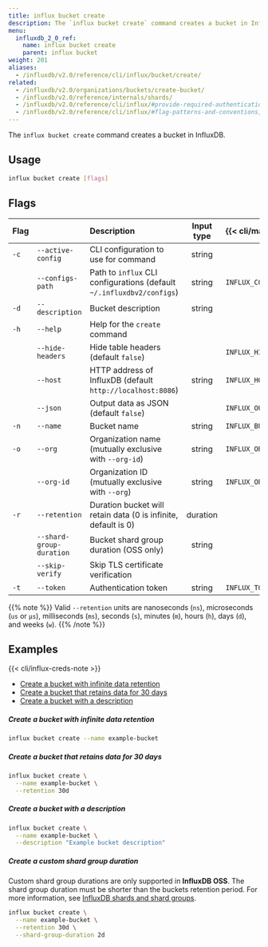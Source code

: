 ```yaml
---
title: influx bucket create
description: The `influx bucket create` command creates a bucket in InfluxDB.
menu:
  influxdb_2_0_ref:
    name: influx bucket create
    parent: influx bucket
weight: 201
aliases:
  - /influxdb/v2.0/reference/cli/influx/bucket/create/
related:
  - /influxdb/v2.0/organizations/buckets/create-bucket/
  - /influxdb/v2.0/reference/internals/shards/
  - /influxdb/v2.0/reference/cli/influx/#provide-required-authentication-credentials, influx CLI—Provide required authentication credentials
  - /influxdb/v2.0/reference/cli/influx/#flag-patterns-and-conventions, influx CLI—Flag patterns and conventions
---
```


The `influx bucket create` command creates a bucket in InfluxDB.

## Usage
```sh
influx bucket create [flags]
```

## Flags
| Flag |                          | Description                                                           | Input type  | {{< cli/mapped >}}    |
|:---- |:---                      |:-----------                                                           |:----------: |:------------------    |
| `-c` | `--active-config`        | CLI configuration to use for command                                  | string      |                       |
|      | `--configs-path`         | Path to `influx` CLI configurations (default `~/.influxdbv2/configs`) | string      |`INFLUX_CONFIGS_PATH`  |
| `-d` | `--description`          | Bucket description                                                    | string      |                       |
| `-h` | `--help`                 | Help for the `create` command                                         |             |                       |
|      | `--hide-headers`         | Hide table headers (default `false`)                                  |             | `INFLUX_HIDE_HEADERS` |
|      | `--host`                 | HTTP address of InfluxDB (default `http://localhost:8086`)            | string      | `INFLUX_HOST`         |
|      | `--json`                 | Output data as JSON (default `false`)                                 |             | `INFLUX_OUTPUT_JSON`  |
| `-n` | `--name`                 | Bucket name                                                           | string      | `INFLUX_BUCKET_NAME`  |
| `-o` | `--org`                  | Organization name (mutually exclusive with `--org-id`)                | string      | `INFLUX_ORG`          |
|      | `--org-id`               | Organization ID (mutually exclusive with `--org`)                     | string      | `INFLUX_ORG_ID`       |
| `-r` | `--retention`            | Duration bucket will retain data (0 is infinite, default is 0)        | duration    |                       |
|      | `--shard-group-duration` | Bucket shard group duration (OSS only)                                | string      |                       |
|      | `--skip-verify`          | Skip TLS certificate verification                                     |             |                       |
| `-t` | `--token`                | Authentication token                                                  | string      | `INFLUX_TOKEN`        |

{{% note %}}
Valid `--retention` units are nanoseconds (`ns`), microseconds (`us` or `µs`),
milliseconds (`ms`), seconds (`s`), minutes (`m`), hours (`h`), days (`d`), and weeks (`w`).
{{% /note %}}

## Examples

{{< cli/influx-creds-note >}}

- [Create a bucket with infinite data retention](#create-a-bucket-with-infinite-data-retention)
- [Create a bucket that retains data for 30 days](#create-a-bucket-that-retains-data-for-30-days)
- [Create a bucket with a description](#create-a-bucket-with-a-description)

##### Create a bucket with infinite data retention
```sh
influx bucket create --name example-bucket
```

##### Create a bucket that retains data for 30 days
```sh
influx bucket create \
  --name example-bucket \
  --retention 30d
```

##### Create a bucket with a description
```sh
influx bucket create \
  --name example-bucket \
  --description "Example bucket description"
```

##### Create a custom shard group duration
Custom shard group durations are only supported in **InfluxDB OSS**.
The shard group duration must be shorter than the buckets retention period. For more information, see [InfluxDB shards and shard groups](/influxdb/v2.0/reference/internals/shards/).

```sh
influx bucket create \
  --name example-bucket \
  --retention 30d \
  --shard-group-duration 2d
```
